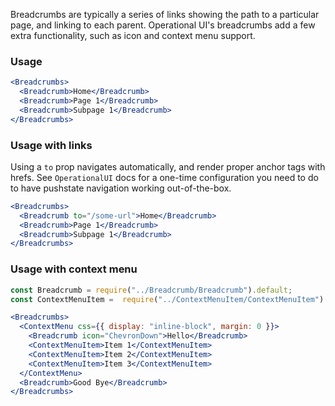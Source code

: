Breadcrumbs are typically a series of links showing the path to a particular page, and linking to each parent. Operational UI's breadcrumbs add a few extra functionality, such as icon and context menu support.

### Usage

```jsx
<Breadcrumbs>
  <Breadcrumb>Home</Breadcrumb>
  <Breadcrumb>Page 1</Breadcrumb>
  <Breadcrumb>Subpage 1</Breadcrumb>
</Breadcrumbs>
```

### Usage with links

Using a `to` prop navigates automatically, and render proper anchor tags with hrefs. See `OperationalUI` docs for a one-time configuration you need to do to have pushstate navigation working out-of-the-box.

```jsx
<Breadcrumbs>
  <Breadcrumb to="/some-url">Home</Breadcrumb>
  <Breadcrumb>Page 1</Breadcrumb>
  <Breadcrumb>Subpage 1</Breadcrumb>
</Breadcrumbs>
```

### Usage with context menu
```jsx
const Breadcrumb = require("../Breadcrumb/Breadcrumb").default;
const ContextMenuItem =  require("../ContextMenuItem/ContextMenuItem").default;

<Breadcrumbs>
  <ContextMenu css={{ display: "inline-block", margin: 0 }}>
    <Breadcrumb icon="ChevronDown">Hello</Breadcrumb>
    <ContextMenuItem>Item 1</ContextMenuItem>
    <ContextMenuItem>Item 2</ContextMenuItem>
    <ContextMenuItem>Item 3</ContextMenuItem>
  </ContextMenu>
  <Breadcrumb>Good Bye</Breadcrumb>
</Breadcrumbs>
```
